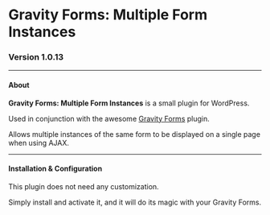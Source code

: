 Gravity Forms: Multiple Form Instances
=====================================

### Version 1.0.13

-----

#### About

**Gravity Forms: Multiple Form Instances** is a small plugin for WordPress.

Used in conjunction with the awesome [Gravity Forms](http://www.gravityforms.com/) plugin.

Allows multiple instances of the same form to be displayed on a single page when using AJAX.

-----

#### Installation & Configuration

This plugin does not need any customization. 

Simply install and activate it, and it will do its magic with your Gravity Forms.